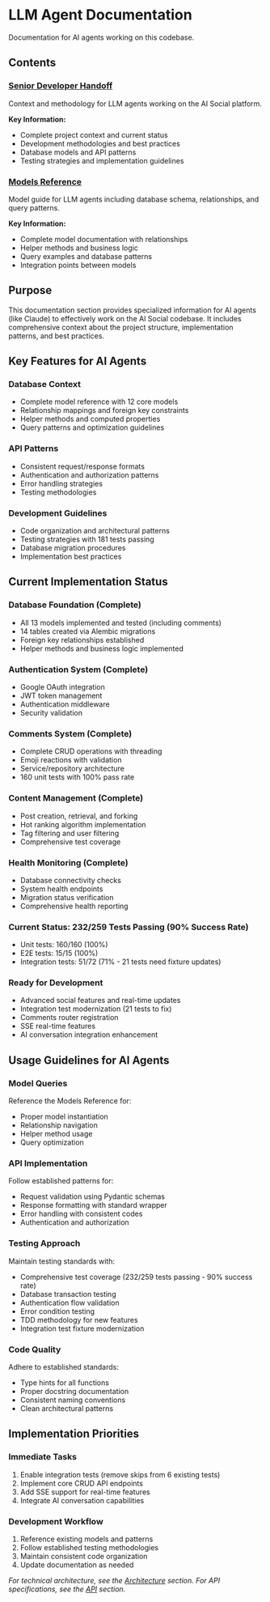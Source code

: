 # LLM Agent Documentation

Documentation for AI agents working on this codebase.

## Contents

### [Senior Developer Handoff](./handoff-prompt.md)
Context and methodology for LLM agents working on the AI Social platform.

**Key Information:**
- Complete project context and current status
- Development methodologies and best practices
- Database models and API patterns
- Testing strategies and implementation guidelines

### [Models Reference](./models-reference.md)
Model guide for LLM agents including database schema, relationships, and query patterns.

**Key Information:**
- Complete model documentation with relationships
- Helper methods and business logic
- Query examples and database patterns
- Integration points between models

## Purpose

This documentation section provides specialized information for AI agents (like Claude) to effectively work on the AI Social codebase. It includes comprehensive context about the project structure, implementation patterns, and best practices.

## Key Features for AI Agents

### Database Context
- Complete model reference with 12 core models
- Relationship mappings and foreign key constraints
- Helper methods and computed properties
- Query patterns and optimization guidelines

### API Patterns
- Consistent request/response formats
- Authentication and authorization patterns
- Error handling strategies
- Testing methodologies

### Development Guidelines
- Code organization and architectural patterns
- Testing strategies with 181 tests passing
- Database migration procedures
- Implementation best practices

## Current Implementation Status

### Database Foundation (Complete)
- All 13 models implemented and tested (including comments)
- 14 tables created via Alembic migrations
- Foreign key relationships established
- Helper methods and business logic implemented

### Authentication System (Complete)
- Google OAuth integration
- JWT token management
- Authentication middleware
- Security validation

### Comments System (Complete)
- Complete CRUD operations with threading
- Emoji reactions with validation
- Service/repository architecture
- 160 unit tests with 100% pass rate

### Content Management (Complete)
- Post creation, retrieval, and forking
- Hot ranking algorithm implementation
- Tag filtering and user filtering
- Comprehensive test coverage

### Health Monitoring (Complete)
- Database connectivity checks
- System health endpoints
- Migration status verification
- Comprehensive health reporting

### Current Status: 232/259 Tests Passing (90% Success Rate)
- Unit tests: 160/160 (100%)
- E2E tests: 15/15 (100%)
- Integration tests: 51/72 (71% - 21 tests need fixture updates)

### Ready for Development
- Advanced social features and real-time updates
- Integration test modernization (21 tests to fix)
- Comments router registration
- SSE real-time features
- AI conversation integration enhancement

## Usage Guidelines for AI Agents

### Model Queries
Reference the Models Reference for:
- Proper model instantiation
- Relationship navigation
- Helper method usage
- Query optimization

### API Implementation
Follow established patterns for:
- Request validation using Pydantic schemas
- Response formatting with standard wrapper
- Error handling with consistent codes
- Authentication and authorization

### Testing Approach
Maintain testing standards with:
- Comprehensive test coverage (232/259 tests passing - 90% success rate)
- Database transaction testing
- Authentication flow validation
- Error condition testing
- TDD methodology for new features
- Integration test fixture modernization

### Code Quality
Adhere to established standards:
- Type hints for all functions
- Proper docstring documentation
- Consistent naming conventions
- Clean architectural patterns

## Implementation Priorities

### Immediate Tasks
1. Enable integration tests (remove skips from 6 existing tests)
2. Implement core CRUD API endpoints
3. Add SSE support for real-time features
4. Integrate AI conversation capabilities

### Development Workflow
1. Reference existing models and patterns
2. Follow established testing methodologies
3. Maintain consistent code organization
4. Update documentation as needed

*For technical architecture, see the [Architecture](../architecture/) section.*
*For API specifications, see the [API](../api/) section.*
